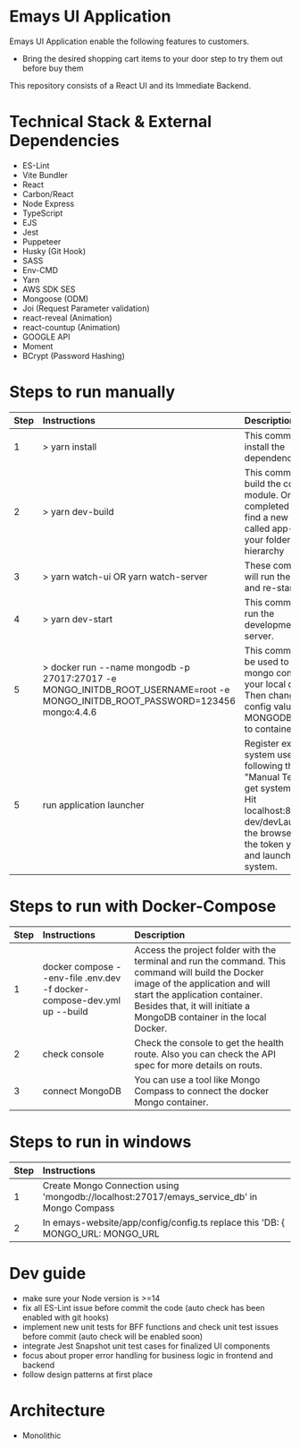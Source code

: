 # Emays UI Application
Emays UI Application enable the following features to customers.
 - Bring the desired shopping cart items to your door step to try them out before buy them

This repository consists of a React UI and its Immediate Backend.

# Technical Stack & External Dependencies

- ES-Lint
- Vite Bundler
- React
- Carbon/React
- Node Express
- TypeScript
- EJS
- Jest
- Puppeteer
- Husky (Git Hook)
- SASS
- Env-CMD
- Yarn
- AWS SDK SES
- Mongoose (ODM)
- Joi (Request Parameter validation)
- react-reveal (Animation)
- react-countup (Animation)
- GOOGLE API
- Moment
- BCrypt (Password Hashing)

# Steps to run manually
| Step  | Instructions                                | Description                                                                                               |
| ----- |:--------------------------------------------|:--------------------------------------------------------------------------------------------------------- |
| 1     | > yarn install | This command will install the dependencies. |
| 2     | > yarn dev-build | This command will build the complete module. Once it completed you will find a new folder called app-dist in your folder hierarchy |
| 3     | > yarn watch-ui OR yarn watch-server | These commands will run the build and re-start. |
| 4     | > yarn dev-start | This command will run the development server. |
| 5     | > docker run --name mongodb -p 27017:27017 -e MONGO_INITDB_ROOT_USERNAME=root -e MONGO_INITDB_ROOT_PASSWORD=123456 mongo:4.4.6 | This command can be used to spin up a mongo container in your local docker. Then change the config value MONGODB_HOST to container_ip. |
| 5     | run application launcher | Register external system user by following the "Manual Test" and get system token. Hit localhost:8080/api-dev/devLaunch on the browser. Use the token you got and launch the system. |

# Steps to run with Docker-Compose
| Step  | Instructions                                | Description                                                                                               |
| ----- |:--------------------------------------------|:--------------------------------------------------------------------------------------------------------- |
| 1     | docker compose --env-file .env.dev -f docker-compose-dev.yml up --build | Access the project folder with the terminal and run the command. This command will build the Docker image of the application and will start the application container. Besides that, it will initiate a MongoDB container in the local Docker.|
| 2     | check console | Check the console to get the health route. Also you can check the API spec for more details on routs. |
| 3     | connect MongoDB | You can use a tool like Mongo Compass to connect the docker Mongo container. |

# Steps to run in windows
| Step  | Instructions                                                                                     |
| ----- |:-------------------------------------------------------------------------------------------------|                                                     
| 1     | Create Mongo Connection using 'mongodb://localhost:27017/emays_service_db' in Mongo Compass |
| 2     | In emays-website/app/config/config.ts replace this 'DB: { MONGO_URL: MONGO_URL || 'mongodb://root:123456@localhost:27017/emays_service_db?authSource=admin' } ' with 'DB: { MONGO_URL: MONGO_URL || 'mongodb://localhost:27017/emays_service_db' },' Rest all the steps are same as mentioned above.|

# Dev guide
- make sure your Node version is >=14
- fix all ES-Lint issue before commit the code (auto check has been enabled with git hooks)
- implement new unit tests for BFF functions and check unit test issues before commit (auto check will be enabled soon) 
- integrate Jest Snapshot unit test cases for finalized UI components
- focus about proper error handling for business logic in frontend and backend
- follow design patterns at first place

# Architecture
- Monolithic
